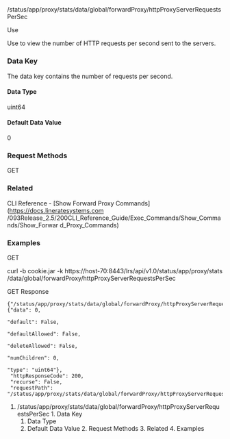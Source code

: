 ##
/status/app/proxy/stats/data/global/forwardProxy/httpProxyServerRequestsPerSec

Use

Use to view the number of HTTP requests per second sent to the servers.

### Data Key

The data key contains the number of requests per second.

#### Data Type

uint64

#### Default Data Value

0

### Request Methods

GET

### Related

CLI Reference - [Show Forward Proxy Commands](https://docs.lineratesystems.com
/093Release_2.5/200CLI_Reference_Guide/Exec_Commands/Show_Commands/Show_Forwar
d_Proxy_Commands)

### Examples

GET

curl -b cookie.jar -k https://host-70:8443/lrs/api/v1.0/status/app/proxy/stats
/data/global/forwardProxy/httpProxyServerRequestsPerSec

GET Response

    
    {"/status/app/proxy/stats/data/global/forwardProxy/httpProxyServerRequestsPerSec": {"data": 0,
                                                                                         "default": False,
                                                                                         "defaultAllowed": False,
                                                                                         "deleteAllowed": False,
                                                                                         "numChildren": 0,
                                                                                         "type": "uint64"},
     "httpResponseCode": 200,
     "recurse": False,
     "requestPath": "/status/app/proxy/stats/data/global/forwardProxy/httpProxyServerRequestsPerSec"}
    

  1. /status/app/proxy/stats/data/global/forwardProxy/httpProxyServerRequestsPerSec
    1. Data Key
      1. Data Type
      2. Default Data Value
    2. Request Methods
    3. Related
    4. Examples

